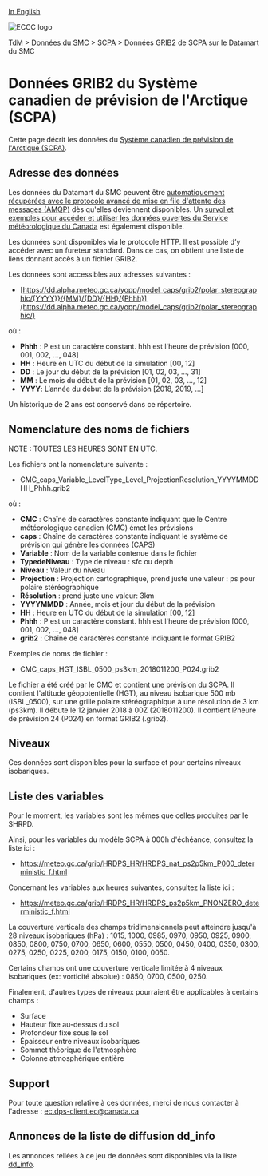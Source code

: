[In English](readme_caps-datamart_en.md)

![ECCC logo](../../img_eccc-logo.png)

[TdM](../../readme_fr.md) > [Données du SMC](../readme_fr.md) > [SCPA](readme_caps_fr.md) > Données GRIB2 de SCPA sur le Datamart du SMC

# Données GRIB2 du Système canadien de prévision de l'Arctique (SCPA)

Cette page décrit les données du [Système canadien de prévision de l'Arctique (SCPA)](./readme_caps_fr.md). 

## Adresse des données 

Les données du Datamart du SMC peuvent être [automatiquement récupérées avec le protocole avancé de mise en file d'attente des messages (AMQP)](../../msc-datamart/amqp_fr.md) dès qu'elles deviennent disponibles. Un [survol et exemples pour accéder et utiliser les données ouvertes du Service météorologique du Canada](../../usage/readme_fr.md) est également disponible.

Les données sont disponibles via le protocole HTTP. Il est possible d’y accéder avec un fureteur standard. Dans ce cas, on obtient une liste de liens donnant accès à un fichier GRIB2.

Les données sont accessibles aux adresses suivantes :

* [https://dd.alpha.meteo.gc.ca/yopp/model_caps/grib2/polar_stereographic/{YYYY}}/{MM}/{DD}/{HH}/{Phhh}](https://dd.alpha.meteo.gc.ca/yopp/model_caps/grib2/polar_stereographic/)

où :

* __Phhh__ : P est un caractère constant. hhh est l'heure de prévision [000, 001, 002, ..., 048]
* __HH__ : Heure en UTC du début de la simulation [00, 12]
* __DD__ : Le jour du début de la prévision [01, 02, 03, ..., 31]
* __MM__ : Le mois du début de la prévision [01, 02, 03, ..., 12]
* __YYYY__: L’année du début de la prévision [2018, 2019, ...]

Un historique de 2 ans est conservé dans ce répertoire.

## Nomenclature des noms de fichiers 

NOTE : TOUTES LES HEURES SONT EN UTC.

Les fichiers ont la nomenclature suivante :

* CMC_caps_Variable_LevelType_Level_ProjectionResolution_YYYYMMDDHH_Phhh.grib2

où :

* __CMC__ : Chaîne de caractères constante indiquant que le Centre météorologique canadien (CMC) émet les prévisions
* __caps__ : Chaîne de caractères constante indiquant le système de prévision qui génère les données (CAPS)
* __Variable__ : Nom de la variable contenue dans le fichier
* __TypedeNiveau__ : Type de niveau : sfc ou depth
* __Niveau__ : Valeur du niveau
* __Projection__ : Projection cartographique, prend juste une valeur : ps pour polaire stéréographique
* __Résolution__ : prend juste une valeur: 3km
* __YYYYMMDD__ : Année, mois et jour du début de la prévision
* __HH__ : Heure en UTC du début de la simulation [00, 12]
* __Phhh__ : P est un caractère constant. hhh est l'heure de prévision [000, 001, 002, ..., 048]
* __grib2__ : Chaîne de caractères constante indiquant le format GRIB2

Exemples de noms de fichier : 

* CMC_caps_HGT_ISBL_0500_ps3km_2018011200_P024.grib2

Le fichier a été créé par le CMC et contient une prévision du SCPA. Il contient l'altitude géopotentielle (HGT), au niveau isobarique 500 mb (ISBL_0500), sur une grille polaire stéréographique à une résolution de 3 km (ps3km). Il débute le 12 janvier 2018 à 00Z (2018011200). Il contient l?heure de prévision 24 (P024) en format GRIB2 (.grib2).

## Niveaux

Ces données sont disponibles pour la surface et pour certains niveaux isobariques.

## Liste des variables

Pour le moment, les variables sont les mêmes que celles produites par le SHRPD.

Ainsi, pour les variables du modèle SCPA à 000h d'échéance, consultez la liste ici :
* https://meteo.gc.ca/grib/HRDPS_HR/HRDPS_nat_ps2p5km_P000_deterministic_f.html

Concernant les variables aux heures suivantes, consultez la liste ici :
* https://meteo.gc.ca/grib/HRDPS_HR/HRDPS_ps2p5km_PNONZERO_deterministic_f.html

La couverture verticale des champs tridimensionnels peut atteindre jusqu'à 28 niveaux isobariques (hPa) :
1015, 1000, 0985, 0970, 0950, 0925, 0900, 0850, 0800, 0750, 0700, 0650, 0600, 0550, 0500, 0450, 0400, 0350, 0300, 0275, 0250, 0225, 0200, 0175, 0150, 0100, 0050.

Certains champs ont une couverture verticale limitée à 4 niveaux isobariques (ex: vorticité absolue) :
0850, 0700, 0500, 0250.

Finalement, d'autres types de niveaux pourraient être applicables à certains champs :

* Surface
* Hauteur fixe au-dessus du sol
* Profondeur fixe sous le sol
* Épaisseur entre niveaux isobariques
* Sommet théorique de l'atmosphère
* Colonne atmosphérique entière

## Support

Pour toute question relative à ces données, merci de nous contacter à l'adresse : [ec.dps-client.ec@canada.ca](mailto:ec.dps-client.ec@canada.ca)

## Annonces de la liste de diffusion dd_info 

Les annonces reliées à ce jeu de données sont disponibles via la liste [dd_info](https://lists.ec.gc.ca/cgi-bin/mailman/listinfo/dd_info).
